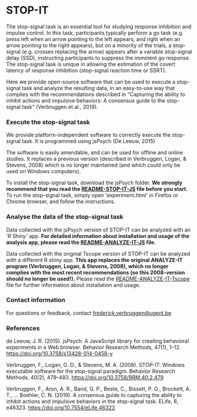 # STOP-IT

The stop-signal task is an essential tool for studying response inhibition and impulse control. In this task, participants typically perform a go task (e.g. press left when an arrow pointing to the left appears, and right when an arrow pointing to the right appears), but on a minority of the trials, a stop-signal (e.g. crosses replacing the arrow) appears after a variable stop-signal delay (SSD), instructing participants to suppress the imminent go response. The stop-signal task is unique in allowing the estimation of the covert latency of response inhibition (stop-signal reaction time or SSRT).

Here we provide open-source software that can be used to execute a stop-signal task and analyze the resulting data, in an easy-to-use way that complies with the recommendations described in "Capturing the ability to inhibit actions and impulsive behaviors: A consensus guide to the stop-signal task" (Verbruggen et al., 2019).

### Execute the stop-signal task
We provide platform-independent software to correctly execute the stop-signal task. It is programmed using jsPsych (De Leeuw, 2015)

The software is easily amendable, and can be used for offline and online studies. It replaces a previous version (described in Verbruggen, Logan, & Stevens, 2008) which is no longer maintained (and which could only be used on Windows computers).

To install the stop-signal task, download the jsPsych folder. **We strongly recommend that you read the [README-STOP-IT-JS](https://github.com/fredvbrug/STOP-IT/blob/master/jsPsych_version/README-STOP-IT-JS.md) file before you start.** To run the stop-signal task, simply open 'experiment.html' in Firefox or Chrome browser, and follow the instructions.

### Analyse the data of the stop-signal task
Data collected with the jsPsych version of STOP-IT can be analyzed with an *'R Shiny'* app. **For detailed information about installation and usage of the analysis app, please read the [README-ANALYZE-IT-JS](https://github.com/fredvbrug/STOP-IT/blob/master/jsPsych_version/README-ANALYZE-IT-JS.md) file.**

Data collected with the original Tscope version of STOP-IT can be analyzed with a different R shiny app. **This app replaces the original ANALYZE-IT program (Verbruggen, Logan, & Stevens, 2008), which no longer complies with the most recent recommendations (so this 2008-version should no longer be used!).** Please read the [README-ANALYZE-IT-Tscope](https://github.com/fredvbrug/STOP-IT/blob/master/Tscope_version/README-ANALYZE-IT-Tscope.md) file for further information about installation and usage.

### Contact information

For questions or feedback, contact frederick.verbruggen@ugent.be

### References
de Leeuw, J. R. (2015). jsPsych: A JavaScript library for creating behavioral experiments in a Web browser. Behavior Research Methods, 47(1), 1–12. https://doi.org/10.3758/s13428-014-0458-y

Verbruggen, F., Logan, G. D., & Stevens, M. A. (2008). STOP-IT: Windows executable software for the stop-signal paradigm. Behavior Research Methods, 40(2), 479–483. https://doi.org/10.3758/BRM.40.2.479

Verbruggen, F., Aron, A. R., Band, G. P., Beste, C., Bissett, P. G., Brockett, A. T., … Boehler, C. N. (2019). A consensus guide to capturing the ability to inhibit actions and impulsive behaviors in the stop-signal task. ELife, 8, e46323. https://doi.org/10.7554/eLife.46323

